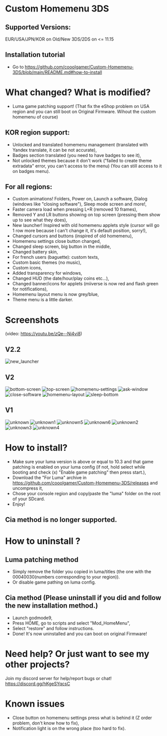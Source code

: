 # Custom Homemenu 3DS
## Supported Versions:
EUR/USA/JPN/KOR on Old/New 3DS/2DS on <= 11.15
## Installation tutorial
* Go to https://github.com/cooolgamer/Custom-Homemenu-3DS/blob/main/README.md#how-to-install
# What changed? What is modified?
* Luma game patching support! (That fix the eShop problem on USA region and you can still boot on Original Firmware. Wihout the custom homemenu of course)
## KOR region support:
* Unlocked and translated homemenu management (translated with Yandex translate, it can be not accurate),
* Badges section translated (you need to have badges to see it),
* Not unlocked themes because it don't work ("failed to create theme extradata" error, you can't access to the menu) (You can still access to it on badges menu).
## For all regions:
* Custom animations! Folders, Power on, Launch a software, Dialog (windows like "closing software"), Sleep mode screen and more!,
* Faster camera load when pressing L+R (removed 10 frames),
* Removed Y and LR buttons showing on top screen (pressing them show up to see what they does),
* New launcher! Inspired with old homemenu applets style (cursor will go 1 row more because I can't change it, it's default position, sorry!),
* Changed cursors and buttons (inspired of old homemenu),
* Homemenu settings close button changed,
* Changed sleep screen, big button in the middle,
* Changed battery skin,
* For french users (baguette): custom texts,
* Custom basic themes (no music),
* Custom icons,
* Added transparency for windows,
* Changed HUD (the date/hour/play coins etc...),
* Changed banner/icons for applets (miiverse is now red and flash green for notifications),
* Homemenu layout menu is now grey/blue,
* Theme menu is a little darker.
# Screenshots
(video: https://youtu.be/zQe--Ni4vi8)
## V2.2
![new_launcher](/new_launcher.png?raw=true "New launcher!")
## V2
![bottom-screen](/bottom-screen.png?raw=true "Launcher")
![top-screen](/top-screen.png?raw=true "Top screen")
![homemenu-settings](/homemenu-settings.png?raw=true "Homemenu Settings")
![ask-window](/ask-window.png?raw=true "Ask Window")
![close-software](/close-software.png?raw=true "Close software Window")
![homemenu-layout](/homemenu-layout.png?raw=true "homemenu layout")
![sleep-bottom](/sleep-bottom.png?raw=true "Sleep Bottom Screen")
## V1
![unknown](/unknown.png?raw=true "Red miiverse and custom HUD")
![unknown1](/unknown1.png?raw=true "transparency window")
![unknown5](/unknown5.png?raw=true "transparency window with one button")
![unknown6](/unknown6.png?raw=true "transparency window with two button")
![unknown2](/unknown2.png?raw=true "transparency menu")
![unknown3](/unknown3.png?raw=true "custom icons")
![unknown4](/unknown4.png?raw=true "custom homemenu layout")
# How to install?
* Make sure your luma version is above or equal to 10.3 and that game patching is enabled on your luma config (if not, hold select while booting and check (x) "Enable game patching" then press start.),
* Download the "For Luma" archive in https://github.com/cooolgamer/Custom-Homemenu-3DS/releases and uncompress it,
* Chose your console region and copy/paste the "luma" folder on the root of your SDcard.
* Enjoy!   
## Cia method is no longer supported.

# How to uninstall ?
## Luma patching method
* Simply remove the folder you copied in luma/titles (the one with the 00040030(numbers corresponding to your region)).
* Or disable game pathing on luma config.
## Cia method (Please uninstall if you did and follow the new installation method.)
* Launch godmode9,
* Press HOME, go to scripts and select "Mod_HomeMenu",
* Select "restore" and follow instructions.
* Done! It's now uninstalled and you can boot on original Firmware!
# Need help? Or just want to see my other projects?
Join my discord server for help/report bugs or chat! https://discord.gg/hKgeSYqcsC
# Known issues
* Close button on homemenu settings press what is behind it (Z order problem, don't know how to fix),
* Notification light is on the wrong place (too hard to fix).